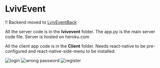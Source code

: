 # LvivEvent

!! Backend moved to [LvivEventBack](https://github.com/KangaroosInAntarcitica/LvivEventBack)

All the server code is in the **lvivevent** folder. The app.py is the main server code file. 
Server is hosted on heroku.com

All the client app code is in the **Client** folder. Needs react-native to be pre-configured and react-native-side-menu to be installed.

![login](https://github.com/KangaroosInAntarcitica/LvivEvent/blob/master/tempImages/image1.JPG)
![wrong password](https://github.com/KangaroosInAntarcitica/LvivEvent/blob/master/tempImages/image2.JPG)
![register](https://github.com/KangaroosInAntarcitica/LvivEvent/blob/master/tempImages/image3.JPG)
